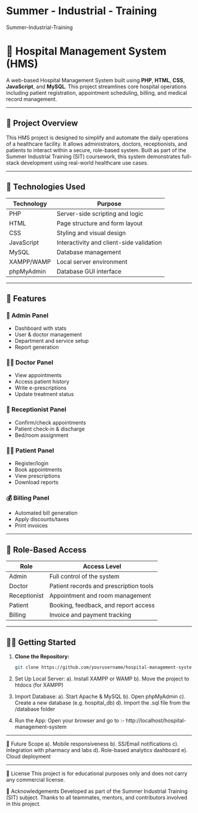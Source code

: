 # Summer - Industrial - Training
Summer-Industrial-Training
# 🏥 Hospital Management System (HMS)

A web-based Hospital Management System built using **PHP**, **HTML**, **CSS**, **JavaScript**, and **MySQL**. This project streamlines core hospital operations including patient registration, appointment scheduling, billing, and medical record management.

---

## 📌 Project Overview

This HMS project is designed to simplify and automate the daily operations of a healthcare facility. It allows administrators, doctors, receptionists, and patients to interact within a secure, role-based system. Built as part of the Summer Industrial Training (SIT) coursework, this system demonstrates full-stack development using real-world healthcare use cases.

---

## 🔧 Technologies Used

| Technology     | Purpose                                  |
|----------------|-------------------------------------------|
| PHP            | Server-side scripting and logic           |
| HTML           | Page structure and form layout            |
| CSS            | Styling and visual design                 |
| JavaScript     | Interactivity and client-side validation  |
| MySQL          | Database management                       |
| XAMPP/WAMP     | Local server environment                  |
| phpMyAdmin     | Database GUI interface                    |

---

## 📂 Features

### 👤 Admin Panel
- Dashboard with stats
- User & doctor management
- Department and service setup
- Report generation

### 👨‍⚕️ Doctor Panel
- View appointments
- Access patient history
- Write e-prescriptions
- Update treatment status

### 🧾 Receptionist Panel
- Confirm/check appointments
- Patient check-in & discharge
- Bed/room assignment

### 🧑‍💻 Patient Panel
- Register/login
- Book appointments
- View prescriptions
- Download reports

### 💰 Billing Panel
- Automated bill generation
- Apply discounts/taxes
- Print invoices

---

## 🔐 Role-Based Access

| Role        | Access Level                              |
|-------------|--------------------------------------------|
| Admin       | Full control of the system                 |
| Doctor      | Patient records and prescription tools     |
| Receptionist| Appointment and room management            |
| Patient     | Booking, feedback, and report access       |
| Billing     | Invoice and payment tracking               |

---

## 🏃‍♂️ Getting Started

1. **Clone the Repository:**
   ```bash
   git clone https://github.com/yourusername/hospital-management-system.git
   
2. Set Up Local Server:
      a). Install XAMPP or WAMP
      b). Move the project to htdocs (for XAMPP)

3. Import Database:
     a). Start Apache & MySQL
     b). Open phpMyAdmin
     c). Create a new database (e.g. hospital_db)
     d). Import the .sql file from the /database folder

4. Run the App: Open your browser and go to :-
   http://localhost/hospital-management-system

---

📌 Future Scope
      a). Mobile responsiveness
      b). SS/Email notifications
      c). Integration with pharmacy and labs
      d). Role-based analytics dashboard
      e). Cloud deployment

---

📜 License
This project is for educational purposes only and does not carry any commercial license.

🙌 Acknowledgements
Developed as part of the Summer Industrial Training (SIT) subject. Thanks to all teammates, mentors, and contributors involved in this project.
